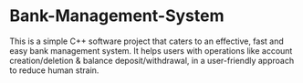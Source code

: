 # Bank-Management-System
This is a simple C++ software project that caters to an effective, fast and easy bank management system.
It helps users with operations like account creation/deletion & balance deposit/withdrawal, in a user-friendly approach to reduce human strain.
